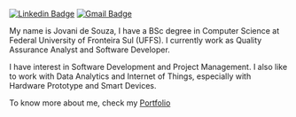 
[![Linkedin Badge](https://img.shields.io/badge/-Linkedin-0d1726?style=flat-square&logo=Linkedin&logoColor=white&link=https://www.linkedin.com/in/jovani-de-souza-94ba9b67/)](https://www.linkedin.com/in/jovani-de-souza-94ba9b67/) 
[![Gmail Badge](https://img.shields.io/badge/-Gmail-0d1726?style=flat-square&logo=Gmail&logoColor=white&link=mailto:jovanidesouza@gmail.com)](mailto:jovanidesouza@gmail.com)

My name is Jovani de Souza, I have a BSc degree in Computer Science at Federal University of Fronteira Sul (UFFS). I currently work as Quality Assurance Analyst and Software Developer.

I have interest in Software Development and Project Management. I also like to work with Data Analytics and Internet of Things, especially with Hardware Prototype and Smart Devices.

To know more about me, check my <a href="https://jovanidesouza.github.io/" target="_blank">Portfolio</a>

